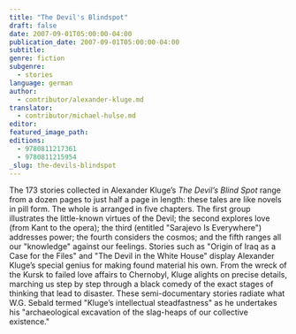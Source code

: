 ```yaml
---
title: "The Devil's Blindspot"
draft: false
date: 2007-09-01T05:00:00-04:00
publication_date: 2007-09-01T05:00:00-04:00
subtitle:
genre: fiction
subgenre:
  - stories
language: german
author:
  - contributor/alexander-kluge.md
translator:
  - contributor/michael-hulse.md
editor:
featured_image_path:
editions:
  - 9780811217361
  - 9780811215954
_slug: the-devils-blindspot
---
```


The 173 stories collected in Alexander Kluge’s _The Devil’s Blind Spot_ range from a dozen pages to just half a page in length: these tales are like novels in pill form. The whole is arranged in five chapters. The first group illustrates the little-known virtues of the Devil; the second explores love (from Kant to the opera); the third (entitled "Sarajevo Is Everywhere") addresses power; the fourth considers the cosmos; and the fifth ranges all our "knowledge" against our feelings. Stories such as "Origin of Iraq as a Case for the Files" and "The Devil in the White House" display Alexander Kluge’s special genius for making found material his own. From the wreck of the Kursk to failed love affairs to Chernobyl, Kluge alights on precise details, marching us step by step through a black comedy of the exact stages of thinking that lead to disaster. These semi-documentary stories radiate what W.G. Sebald termed "Kluge’s intellectual steadfastness" as he undertakes his "archaeological excavation of the slag-heaps of our collective existence."


